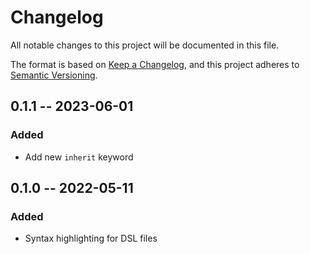 # Changelog

All notable changes to this project will be documented in this file.

The format is based on [Keep a Changelog](https://keepachangelog.com/en/1.0.0/),
and this project adheres to [Semantic Versioning](https://semver.org/spec/v2.0.0.html).

## 0.1.1 -- 2023-06-01

### Added

- Add new `inherit` keyword

## 0.1.0 -- 2022-05-11

### Added

- Syntax highlighting for DSL files
